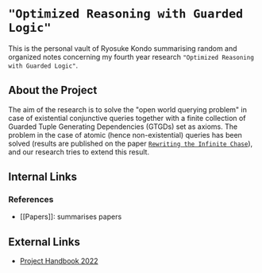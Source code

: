 # `"Optimized Reasoning with Guarded Logic"`

This is the personal vault of Ryosuke Kondo summarising random and organized notes concerning my fourth year research `"Optimized Reasoning with Guarded Logic"`.

## About the Project

The aim of the research is to solve the "open world querying problem" in case of existential conjunctive queries together with a finite collection of Guarded Tuple Generating Dependencies (GTGDs) set as axioms. The problem in the case of atomic (hence non-existential) queries has been solved (results are published on the paper [`Rewriting the Infinite Chase`](https://krr-oxford.github.io/Guarded-saturation/files/p2537-benedikt-long.pdf)), and our research tries to extend this result.

## Internal Links

### References
 
 - [[Papers]]: summarises papers 

## External Links

 - [Project Handbook 2022](https://www.cs.ox.ac.uk/teaching/courses/projects/handbook/Project%20Handbook%202022.pdf)